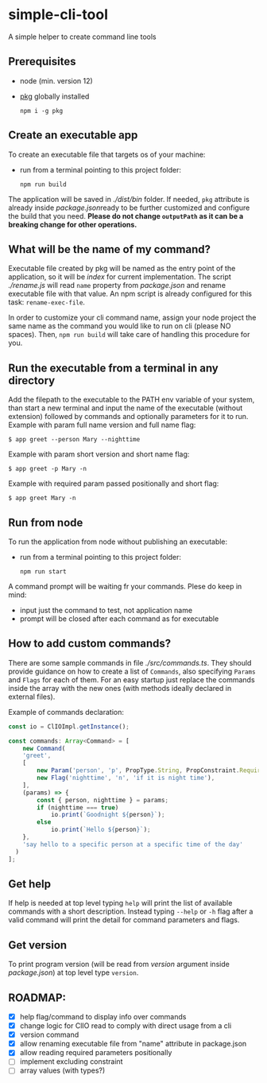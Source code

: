 # simple-cli-tool
A simple helper to create command line tools

## Prerequisites
- node (min. version 12)
- [pkg](https://www.npmjs.com/package/pkg) globally installed

  `npm i -g pkg`

## Create an executable app
To create an executable file that targets os of your machine:
- run from a terminal pointing to this project folder:

  `npm run build`

The application will be saved in *./dist/bin* folder. If needed, `pkg` attribute is already inside *package.json*ready to be further customized and configure the build that you need.
**Please do not change `outputPath` as it can be a breaking change for other operations.**

## What will be the name of my command?
Executable file created by pkg will be named as the entry point of the application, so it will be *index* for current implementation.
The script *./rename.js* will read `name` property from *package.json* and rename executable file with that value. An npm script is already configured for this task: `rename-exec-file`.

In order to customize your cli command name, assign your node project the same name as the command you would like to run on cli (please NO spaces). Then, `npm run build` will take care of handling this procedure for you.

## Run the executable from a terminal in any directory
Add the filepath to the executable to the PATH env variable of your system, than start a new terminal and input the name of the executable (without extension) followed by commands and optionally parameters for it to run.
 Example with param full name version and full name flag:

 `$ app greet --person Mary --nighttime`

 Example with param short version and short name flag:
 
 `$ app greet -p Mary -n`

 Example with required param passed positionally and short flag:

 `$ app greet Mary -n`


## Run from node
To run the application from node without publishing an executable:
- run from a terminal pointing to this project folder:

  `npm run start`

A command prompt will be waiting fr your commands. Plese do keep in mind:
- input just the command to test, not application name
- prompt will be closed after each command as for executable

## How to add custom commands?
There are some sample commands in file *./src/commands.ts*. They should provide guidance on how to create a list of `Commands`, also specifying `Params` and `Flags` for each of them. 
For an easy startup just replace the commands inside the array with the new ones (with methods ideally declared in external files).

Example of commands declaration:
```typescript
const io = ClIOImpl.getInstance();

const commands: Array<Command> = [
    new Command(
    'greet',
    [
        new Param('person', 'p', PropType.String, PropConstraint.Required, 'person to be greeted'),
        new Flag('nighttime', 'n', 'if it is night time'),
    ],
    (params) => {
        const { person, nighttime } = params;
        if (nighttime === true)
            io.print(`Goodnight ${person}`);
        else
            io.print(`Hello ${person}`);
    },
    'say hello to a specific person at a specific time of the day'
  )
];
```

 ## Get help
 If help is needed at top level typing `help` will print the list of available commands with a short description.
 Instead typing `--help` or `-h` flag after a valid command will print the detail for command parameters and flags.

 ## Get version
To print program version (will be read from *version* argument inside *package.json*) at top level type `version`.

## ROADMAP:
- [x] help flag/command to display info over commands
- [x] change logic for ClIO read to comply with direct usage from a cli
- [x] version command
- [x] allow renaming executable file from "name" attribute in package.json
- [x] allow reading required parameters positionally
- [ ] implement excluding constraint
- [ ] array values (with types?)